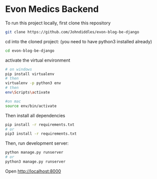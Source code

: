 # Evon Medics Backend

To run this project locally, first clone this repository

```bash
git clone https://github.com/Johndiddles/evon-blog-be-django
```

cd into the cloned project:
(you need to have python3 installed already)

```bash
cd evon-blog-be-django
```

activate the virtual environment

```bash
# on windows
pip install virtualenv
# then
virtualenv -p python3 env
# then
env\Scripts\activate
```

```bash
#on mac
source env/bin/activate
```

Then install all dependencies

```bash
pip install -r requirements.txt
# or
pip3 install -r requirements.txt
```

Then, run development server:

```bash
python manage.py runserver
# or
python3 manage.py runserver
```

Open [http://localhost:8000](http://localhost:8000)
